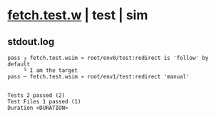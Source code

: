 # [fetch.test.w](../../../../../../examples/tests/sdk_tests/http/fetch.test.w) | test | sim

## stdout.log
```log
pass ┌ fetch.test.wsim » root/env0/test:redirect is 'follow' by default
     └ I am the target
pass ─ fetch.test.wsim » root/env1/test:redirect 'manual'              
 
 
Tests 2 passed (2)
Test Files 1 passed (1)
Duration <DURATION>
```

